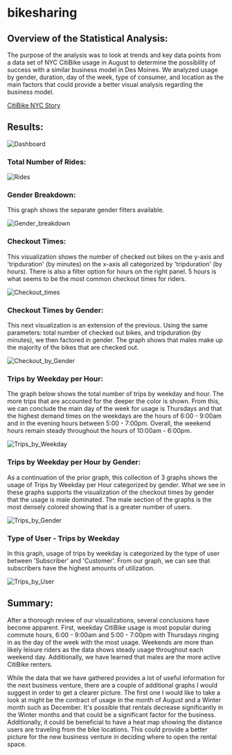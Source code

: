 # bikesharing

## Overview of the Statistical Analysis:
The purpose of the analysis was to look at trends and key data points from a data set of NYC CitiBike usage in August to determine the possibility of success with a similar business model in Des Moines. We analyzed usage by gender, duration, day of the week, type of consumer, and location as the main factors that could provide a better visual analysis regarding the business model.

[CitiBike NYC Story](https://public.tableau.com/profile/allison4674#!/vizhome/NYCCitiBikeStory_16147467038990/NYCCitiBikeStory?publish=yes)

## Results:
![Dashboard](https://user-images.githubusercontent.com/73874291/109598487-39698380-7ace-11eb-8c1b-e3fb8ac85c47.png)

### Total Number of Rides:

![Rides](https://user-images.githubusercontent.com/73874291/109598552-4f774400-7ace-11eb-8bc4-919958d0efde.png)

### Gender Breakdown:
This graph shows the separate gender filters available.

![Gender_breakdown](https://user-images.githubusercontent.com/73874291/109598517-41c1be80-7ace-11eb-8259-6439b5b35682.png)

### Checkout Times: 
This visualization shows the number of checked out bikes on the y-axis and 'tripduration' (by minutes) on the x-axis all categorized by 'tripduration' (by hours).
There is also a filter option for hours on the right panel. 
5 hours is what seems to be the most common checkout times for riders. 

![Checkout_times](https://user-images.githubusercontent.com/73874291/109598502-3cfd0a80-7ace-11eb-9e78-b9cef4b74206.png)

### Checkout Times by Gender:
This next visualization is an extension of the previous. Using the same parameters: total number of checked out bikes, and tripduration (by minutes), we then factored in gender. The graph shows that males make up the majority of the bikes that are checked out. 

![Checkout_by_Gender](https://user-images.githubusercontent.com/73874291/109598508-3ec6ce00-7ace-11eb-851c-e33cde6f8bc8.png)

### Trips by Weekday per Hour:
The graph below shows the total number of trips by weekday and hour. The more trips that are accounted for the deeper the color is shown. From this, we can conclude the main day of the week for usage is Thursdays and that the highest demand times on the weekdays are the hours of 6:00 - 9:00am and in the evening hours between 5:00 - 7:00pm. Overall, the weekend hours remain steady throughout the hours of 10:00am - 6:00pm. 

![Trips_by_Weekday](https://user-images.githubusercontent.com/73874291/109598524-44bcaf00-7ace-11eb-8bdc-fd5dc5cad452.png)

### Trips by Weekday per Hour by Gender:
As a continuation of the prior graph, this collection of 3 graphs shows the usage of Trips by Weekday per Hour categorized by gender. What we see in these graphs supports the visualization of the checkout times by gender that the usage is male dominated. The male section of the graphs is the most densely colored showing that is a greater number of users.

![Trips_by_Gender](https://user-images.githubusercontent.com/73874291/109598535-47b79f80-7ace-11eb-8719-62a6b0705918.png)

### Type of User - Trips by Weekday
In this graph, usage of trips by weekday is categorized by the type of user between 'Subscriber' and 'Customer'. From our graph, we can see that subscribers have the highest amounts of utilization. 

![Trips_by_User](https://user-images.githubusercontent.com/73874291/109598542-4a19f980-7ace-11eb-89d9-838f4021a4e0.png)


## Summary:
After a thorough review of our visualizations, several conclusions have become apparent. First, weekday CitiBike usage is most popular during commute hours, 6:00 - 9:00am and 5:00 - 7:00pm with Thursdays ringing in as the day of the week with the most usage. Weekends are more than likely leisure riders as the data shows steady usage throughout each weekend day. Additionally, we have learned that males are the more active CitiBike renters. 

While the data that we have gathered provides a lot of useful information for the next business venture, there are a couple of additional graphs I would suggest in order to get a clearer picture. The first one I would like to take a look at might be the contract of usage in the month of August and a Winter month such as December. It's possible that rentals decrease significantly in the Winter months and that could be a significant factor for the business. Additionally, it could be beneficial to have a heat map showing the distance users are traveling from the bike locations. This could provide a better picture for the new business venture in deciding where to open the rental space. 
